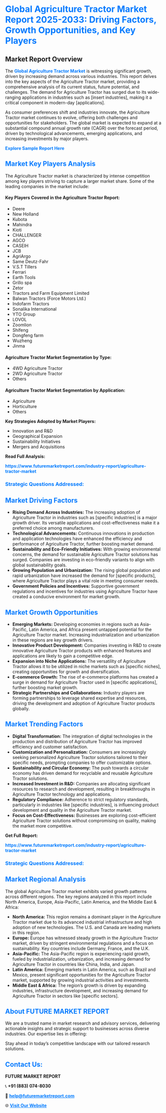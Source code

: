 <h1 style="color: #007BFF;">Global Agriculture Tractor Market Report 2025-2033: Driving Factors, Growth Opportunities, and Key Players</h1>

<section id="overview">
<h2>Market Report Overview</h2>
<p>The <a href="https://www.futuremarketreport.com/industry-report/agriculture-tractor-market" style="color: #007BFF; text-decoration: none;"><strong>Global Agriculture Tractor Market</strong></a> is witnessing significant growth, driven by increasing demand across various industries. This report delves into the key aspects of the Agriculture Tractor market, providing a comprehensive analysis of its current status, future potential, and challenges. The demand for Agriculture Tractor has surged due to its wide-ranging applications in industries such as [insert industries], making it a critical component in modern-day [applications].</p>
<p>As consumer preferences shift and industries innovate, the Agriculture Tractor market continues to evolve, offering both challenges and opportunities for stakeholders. The global market is expected to expand at a substantial compound annual growth rate (CAGR) over the forecast period, driven by technological advancements, emerging applications, and increasing investments by major players.</p>
</section>

<section id="overview">
<p><a href="https://www.futuremarketreport.com/request-sample/reportId=84734" style="color: #007BFF; text-decoration: none;"><strong>Explore Sample Report Here</strong></a></p>
</section>

<section id="key-players">
<h2 style="color: #007BFF;">Market Key Players Analysis</h2>
<p>The Agriculture Tractor market is characterized by intense competition among key players striving to capture a larger market share. Some of the leading companies in the market include:</p>
<h4>Key Players Covered in the Agriculture Tractor Report:</h4>
<ul><li>Deere</li><li>New Holland</li><li>Kubota</li><li>Mahindra</li><li>Kioti</li><li>CHALLENGER</li><li>AGCO</li><li>CASEIH</li><li>JCB</li><li>AgriArgo</li><li>Same Deutz-Fahr</li><li>V.S.T Tillers</li><li>Ferrari</li><li>Earth Tools</li><li>Grillo spa</li><li>Zetor</li><li>Tractors and Farm Equipment Limited</li><li>Balwan Tractors (Force Motors Ltd.)</li><li>Indofarm Tractors</li><li>Sonalika International</li><li>YTO Group</li><li>LOVOL</li><li>Zoomlion</li><li>Shifeng</li><li>Dongfeng farm</li><li>Wuzheng</li><li>Jinma</li></ul>
<h4>Agriculture Tractor Market Segmentation by Type:</h4>
<ul><li>4WD Agriculture Tractor</li><li>2WD Agriculture Tractor</li><li>Others</li></ul>

<h4>Agriculture Tractor Market Segmentation by Application:</h4>
<ul><li>Agriculture</li><li>Horticulture</li><li>Others</li></ul>
<p><strong>Key Strategies Adopted by Market Players:</strong></p>
<ul>
<li>Innovation and R&D</li>
<li>Geographical Expansion</li>
<li>Sustainability Initiatives</li>
<li>Mergers and Acquisitions</li>
</ul>
</section>

<section>
<p><strong>Read Full Analysis: </strong></p><a href="https://www.futuremarketreport.com/industry-report/agriculture-tractor-market" style="color: #007BFF; text-decoration: none;"><strong>https://www.futuremarketreport.com/industry-report/agriculture-tractor-market</strong></a>
<h3 style="color: #007BFF;">Strategic Questions Addressed:</h3>
</section>

<section id="driving-factors">
<h2 style="color: #007BFF;">Market Driving Factors</h2>
<ul>
<li><strong>Rising Demand Across Industries:</strong> The increasing adoption of Agriculture Tractor in industries such as [specific industries] is a major growth driver. Its versatile applications and cost-effectiveness make it a preferred choice among manufacturers.</li>
<li><strong>Technological Advancements:</strong> Continuous innovations in production and application technologies have enhanced the efficiency and performance of Agriculture Tractor, further boosting market demand.</li>
<li><strong>Sustainability and Eco-Friendly Initiatives:</strong> With growing environmental concerns, the demand for sustainable Agriculture Tractor solutions has surged. Companies are investing in eco-friendly variants to align with global sustainability goals.</li>
<li><strong>Growing Population and Urbanization:</strong> The rising global population and rapid urbanization have increased the demand for [specific products], where Agriculture Tractor plays a vital role in meeting consumer needs.</li>
<li><strong>Government Policies and Incentives:</strong> Supportive government regulations and incentives for industries using Agriculture Tractor have created a conducive environment for market growth.</li>
</ul>
</section>

<section id="growth-opportunities">
<h2 style="color: #007BFF;">Market Growth Opportunities</h2>
<ul>
<li><strong>Emerging Markets:</strong> Developing economies in regions such as Asia-Pacific, Latin America, and Africa present untapped potential for the Agriculture Tractor market. Increasing industrialization and urbanization in these regions are key growth drivers.</li>
<li><strong>Innovative Product Development:</strong> Companies investing in R&D to create innovative Agriculture Tractor products with enhanced features and applications are likely to gain a competitive edge.</li>
<li><strong>Expansion into Niche Applications:</strong> The versatility of Agriculture Tractor allows it to be utilized in niche markets such as [specific niches], creating opportunities for growth and diversification.</li>
<li><strong>E-commerce Growth:</strong> The rise of e-commerce platforms has created a surge in demand for Agriculture Tractor used in [specific applications], further boosting market growth.</li>
<li><strong>Strategic Partnerships and Collaborations:</strong> Industry players are forming partnerships to leverage shared expertise and resources, driving the development and adoption of Agriculture Tractor products globally.</li>
</ul>
</section>

<section id="trending-factors">
<h2 style="color: #007BFF;">Market Trending Factors</h2>
<ul>
<li><strong>Digital Transformation:</strong> The integration of digital technologies in the production and distribution of Agriculture Tractor has improved efficiency and customer satisfaction.</li>
<li><strong>Customization and Personalization:</strong> Consumers are increasingly seeking personalized Agriculture Tractor solutions tailored to their specific needs, prompting companies to offer customizable options.</li>
<li><strong>Sustainability and Circular Economy:</strong> The push towards a circular economy has driven demand for recyclable and reusable Agriculture Tractor solutions.</li>
<li><strong>Increased Investment in R&D:</strong> Companies are allocating significant resources to research and development, resulting in breakthroughs in Agriculture Tractor technology and applications.</li>
<li><strong>Regulatory Compliance:</strong> Adherence to strict regulatory standards, particularly in industries like [specific industries], is influencing product development and quality in the Agriculture Tractor market.</li>
<li><strong>Focus on Cost-Effectiveness:</strong> Businesses are exploring cost-efficient Agriculture Tractor solutions without compromising on quality, making the market more competitive.</li>
</ul>
</section>

<section>
<p><strong>Get Full Report: </strong></p><a href="https://www.futuremarketreport.com/industry-report/agriculture-tractor-market" style="color: #007BFF; text-decoration: none;"><strong>https://www.futuremarketreport.com/industry-report/agriculture-tractor-market</strong></a>
<h3 style="color: #007BFF;">Strategic Questions Addressed:</h3>
</section>


<section id="regional-analysis">
<h2 style="color: #007BFF;">Market Regional Analysis</h2>
<p>The global Agriculture Tractor market exhibits varied growth patterns across different regions. The key regions analyzed in this report include North America, Europe, Asia-Pacific, Latin America, and the Middle East & Africa:</p>
<ul>
<li><strong>North America:</strong> This region remains a dominant player in the Agriculture Tractor market due to its advanced industrial infrastructure and high adoption of new technologies. The U.S. and Canada are leading markets in this region.</li>
<li><strong>Europe:</strong> Europe has witnessed steady growth in the Agriculture Tractor market, driven by stringent environmental regulations and a focus on sustainability. Key countries include Germany, France, and the U.K.</li>
<li><strong>Asia-Pacific:</strong> The Asia-Pacific region is experiencing rapid growth, fueled by industrialization, urbanization, and increasing demand for Agriculture Tractor in countries like China, India, and Japan.</li>
<li><strong>Latin America:</strong> Emerging markets in Latin America, such as Brazil and Mexico, present significant opportunities for the Agriculture Tractor market, supported by growing industrial activities and investments.</li>
<li><strong>Middle East & Africa:</strong> The region’s growth is driven by expanding industries, infrastructure development, and increasing demand for Agriculture Tractor in sectors like [specific sectors].</li>
</ul>
</section>

<footer>
<h2 style="color: #007BFF;">About FUTURE MARKET REPORT</h2>
<p>We are a trusted name in market research and advisory services, delivering actionable insights and strategic support to businesses across diverse industries. Our expertise lies in offering:</p>

<p>Stay ahead in today’s competitive landscape with our tailored research solutions.</p>

<h2 style="color: #007BFF;">Contact Us:</h2>
<p><strong>FUTURE MARKET REPORT</strong></p>
<p>📞 <strong>+91 (883) 074-8030</strong></p>
<p>📧 <strong><a href="mailto:help@futuremarketreport.com" style="color: #007BFF;">help@futuremarketreport.com</a></strong></p>
<p>🌐 <strong><a href="https://www.futuremarketreport.com/" style="color: #007BFF;">Visit Our Website</a></strong></p>
</footer>